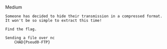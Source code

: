 Medium
	
	Someone has decided to hide their transmission in a compressed format.  It won't be so simple to extract this time!  
	
	Find the flag.  
	
	Sending a file over nc
		CHAD{Pseud0-FTP}
